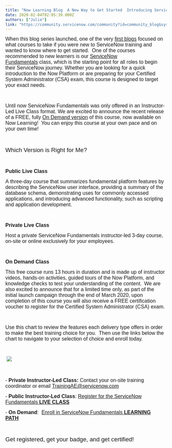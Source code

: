 ```yaml
---
title: "Now Learning Blog  A New Way to Get Started  Introducing ServiceNow Fundamentals On Demand"
date: 2020-02-04T02:05:39.000Z
authors: ["Julie"]
link: "https://community.servicenow.com/community?id=community_blog&sys_id=cb32f1b4db7a88d413b5fb2439961972"
---
```

<p class="p1"><span class="s1" style="font-family: helvetica; font-size: 12pt;">When this blog series launched, one of the very <a href="https://community.servicenow.com/community?id&#61;community_blog&amp;sys_id&#61;9ae6ff69db0584105129a851ca961980" rel="nofollow"><span class="s2">first blogs</span></a> focused on what courses to take if you were new to ServiceNow training and wanted to know where to get started.  One of the courses recommended to new learners is our <a href="https://nowlearning.service-now.com/lxp?id&#61;overview&amp;sys_id&#61;e4383a8cdb5eff40de3cdb85ca96190e&amp;type&#61;course" rel="nofollow"><span class="s2">ServiceNow Fundamentals</span></a> class, which is the starting point for all roles to begin their ServiceNow journey. Whether you are looking for a quick introduction to the Now Platform or are preparing for your Certified System Administrator (CSA) exam, this course is designed to target your exact needs.  </span></p>
<p class="p1"><span class="s1" style="font-family: helvetica; font-size: 12pt;"> </span></p>
<p class="p1"><span class="s1" style="font-family: helvetica; font-size: 12pt;">Until now ServiceNow Fundamentals was only offered in an Instructor-Led Live Class format. We are excited to announce the recent release of a FREE, fully <a href="https://nowlearning.service-now.com/lxp?id&#61;overview&amp;sys_id&#61;6b78901c1b748050b1c7fe631a4bcb73&amp;type&#61;path" rel="nofollow"><span class="s2">On Demand version</span></a> of this course, now available on Now Learning!  You can enjoy this course at your own pace and on your own time! </span></p>
<p class="p1"><span class="s1" style="font-family: helvetica; font-size: 12pt;"> </span></p>
<p class="p2"><span class="s1" style="font-family: helvetica; font-size: 14pt;">Which Version is Right for Me? </span></p>
<p class="p1"><span class="s1" style="font-family: helvetica; font-size: 12pt;"> </span></p>
<p class="p2"><strong><span class="s1" style="font-family: helvetica; font-size: 12pt;">Public Live Class </span></strong></p>
<p class="p1"><span class="s1" style="font-family: helvetica; font-size: 12pt;">A three-day course that summarizes fundamental platform features by describing the ServiceNow user interface, providing a summary of the database schema, demonstrating uses for commonly accessed applications, and introducing advanced functionality, such as scripting and application development.  </span></p>
<p class="p1"><span class="s1" style="font-family: helvetica; font-size: 12pt;"> </span></p>
<p class="p2"><strong><span class="s1" style="font-family: helvetica; font-size: 12pt;">Private Live Class </span></strong></p>
<p class="p1"><span class="s1" style="font-family: helvetica; font-size: 12pt;">Host a private ServiceNow Fundamentals instructor-led 3-day course, on-site or online exclusively for your employees. </span></p>
<p class="p1"><span class="s1" style="font-family: helvetica; font-size: 12pt;"> </span></p>
<p class="p2"><strong><span class="s1" style="font-family: helvetica; font-size: 12pt;">On Demand Class </span></strong></p>
<p class="p1"><span class="s1" style="font-family: helvetica; font-size: 12pt;">This free course runs 13 hours in duration and is made up of instructor videos, hands-on activities, guided tours of the Now Platform, and knowledge checks to test your understanding of the content.  We are also excited to announce that for a limited time only, as part of the initial launch campaign through the end of March 2020, upon completion of this course you will also receive a FREE certification voucher to register for the Certified System Administrator (CSA) exam. </span></p>
<p class="p3"><span class="s1" style="font-family: helvetica; font-size: 12pt;">  </span></p>
<p class="p1"><span class="s1" style="font-family: helvetica; font-size: 12pt;">Use this chart to review the features each delivery type offers in order to make the best training choice for you.  Then use the links below the chart to navigate to your selection of choice and enroll today. </span></p>
<p class="p4"> </p>
<p class="p5"><span class="s1" style="font-family: helvetica; font-size: 12pt;"> <img src="https://community.servicenow.com/46f1f134db7a88d413b5fb2439961943.iix" /></span></p>
<p class="p1"><span class="s1" style="font-family: helvetica; font-size: 12pt;"> </span></p>
<p class="p1"><span class="s1" style="font-family: helvetica; font-size: 12pt;">- <strong>Private Instructor-Led Class:</strong> Contact your on-site training coordinator or email <a href="mailto:TrainingAE&#64;servicenow.com" rel="nofollow"><span class="s2">TrainingAE&#64;servicenow.com</span></a> </span></p>
<p class="p6"><span class="s4" style="font-family: helvetica; font-size: 12pt;">- <strong>Public Instructor-Led Class</strong>: <a href="https://nowlearning.service-now.com/lxp?id&#61;overview&amp;sys_id&#61;e4383a8cdb5eff40de3cdb85ca96190e&amp;type&#61;course" rel="nofollow"><span class="s2">Register for the ServiceNow Fundamentals <strong>LIVE CLASS</strong></span></a> </span></p>
<p class="p6"><span class="s4" style="font-family: helvetica; font-size: 12pt;">- <strong>On Demand</strong>:  <a href="https://nowlearning.service-now.com/lxp?id&#61;overview&amp;sys_id&#61;6b78901c1b748050b1c7fe631a4bcb73&amp;type&#61;path" rel="nofollow"><span class="s2">Enroll in ServiceNow Fundamentals <strong>LEARNING PATH</strong></span></a> </span></p>
<p class="p1"><span class="s1" style="font-family: helvetica; font-size: 12pt;"> </span></p>
<p class="p2"><span class="s1" style="font-family: helvetica; font-size: 14pt;">Get registered, get your badge, and get certified! </span></p>